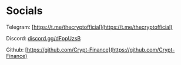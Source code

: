 # Socials

Telegram: [https://t.me/thecryptofficial](https://t.me/thecryptofficial)

Discord:  [discord.gg/dFppUzsB](https://t.co/Z9bApmhuvQ?amp=1)

Github: [https://github.com/Crypt-Finance](https://github.com/Crypt-Finance)

